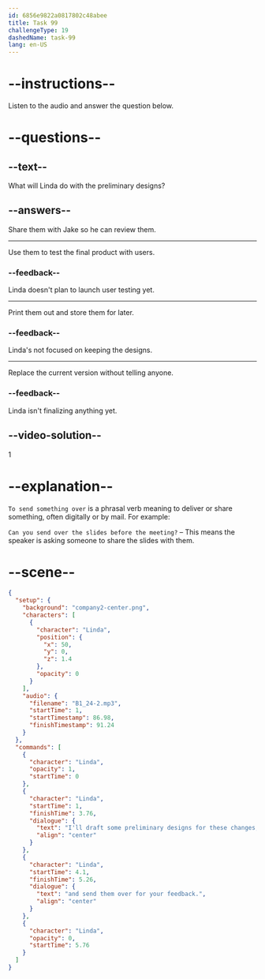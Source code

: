 ```yaml
---
id: 6856e9822a0817802c48abee
title: Task 99
challengeType: 19
dashedName: task-99
lang: en-US
---
```


<!-- (Audio) Linda: I'll draft some preliminary designs for these changes, and send them over for your feedback. -->

# --instructions--

Listen to the audio and answer the question below.

# --questions--

## --text--

What will Linda do with the preliminary designs?

## --answers--

Share them with Jake so he can review them.

---

Use them to test the final product with users.

### --feedback--

Linda doesn't plan to launch user testing yet.

---

Print them out and store them for later.

### --feedback--

Linda's not focused on keeping the designs.

---

Replace the current version without telling anyone.

### --feedback--

Linda isn't finalizing anything yet.

## --video-solution--

1

# --explanation--

`To send something over` is a phrasal verb meaning to deliver or share something, often digitally or by mail. For example:

`Can you send over the slides before the meeting?` – This means the speaker is asking someone to share the slides with them.

# --scene--

```json
{
  "setup": {
    "background": "company2-center.png",
    "characters": [
      {
        "character": "Linda",
        "position": {
          "x": 50,
          "y": 0,
          "z": 1.4
        },
        "opacity": 0
      }
    ],
    "audio": {
      "filename": "B1_24-2.mp3",
      "startTime": 1,
      "startTimestamp": 86.98,
      "finishTimestamp": 91.24
    }
  },
  "commands": [
    {
      "character": "Linda",
      "opacity": 1,
      "startTime": 0
    },
    {
      "character": "Linda",
      "startTime": 1,
      "finishTime": 3.76,
      "dialogue": {
        "text": "I'll draft some preliminary designs for these changes,",
        "align": "center"
      }
    },
    {
      "character": "Linda",
      "startTime": 4.1,
      "finishTime": 5.26,
      "dialogue": {
        "text": "and send them over for your feedback.",
        "align": "center"
      }
    },
    {
      "character": "Linda",
      "opacity": 0,
      "startTime": 5.76
    }
  ]
}
```
